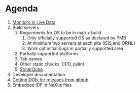 Agenda
======

1. [Monitors in Live Data](https://github.com/mantidproject/documents/blob/master/Design/MonitorsInLiveData.md)
2. Build servers
   1. Requirments for OS to be in matrix build
      1. Only officially supported OS as declared by PMB
      2. At minimum two servers at each site (ISIS and ORNL)
      3. Work out initial bugs in partially supported area
   2. Partially supported platforms
   3. Tab names
   4. Other static checks: CPD, pylint
   5. [SonarQube](http://www.sonarqube.org/)
2. Developer documentation
6. [Getting DOIs for releases from github](https://guides.github.com/activities/citable-code/)
7. Embedded IDF in NeXus files
